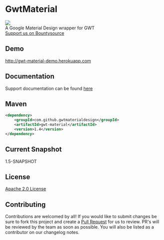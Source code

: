 # GwtMaterial

<img src="http://gwt-material-demo.herokuapp.com/bin/ic_gwt_logo.png" />
<br/>
A Google Material Design wrapper for GWT <br>
<a href="https://www.bountysource.com/teams/gwtmaterialdesign/members"> Support us on Bountysource </a>

## Demo
<a href="www.gwt-material.appspot.com">http://gwt-material-demo.herokuapp.com</a><br/>

## Documentation
Support documentation can be found [here](https://github.com/GwtMaterialDesign/gwt-material/wiki)

## Maven
```xml
<dependency>
    <groupId>com.github.gwtmaterialdesign</groupId>
    <artifactId>gwt-material</artifactId>
    <version>1.4</version>
</dependency>
```

## Current Snapshot
1.5-SNAPSHOT

## License
[Apache 2.0 License](https://github.com/GwtMaterialDesign/gwt-material/blob/master/LICENSE)

## Contributing
Contributions are welcomed by all! If you would like to submit changes be sure to fork this project and create a [Pull Request](https://yangsu.github.io/pull-request-tutorial/) for us to review. PR's will be reviewed by the team as soon as possible. You will also be listed as a contributor on our changelog notes.
